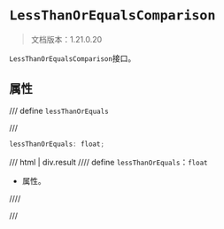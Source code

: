 # `LessThanOrEqualsComparison`

> 文档版本：1.21.0.20

`LessThanOrEqualsComparison`接口。

## 属性

/// define
`lessThanOrEquals`


///

```js
lessThanOrEquals: float;
```

/// html | div.result
//// define
`lessThanOrEquals`：`float`

- 属性。


////

///


